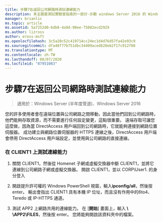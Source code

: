 ```yaml
---
title: 步驟7在返回公司網路時測試連線能力
description: 本主題是測試實驗室指南的一部分-示範 windows Server 2016 的 Windows NLB 叢集中的 DirectAccess
manager: brianlic
ms.topic: article
ms.assetid: 5a7252d0-6db8-4a9d-98ee-75082ecd2929
ms.author: lizross
author: eross-msft
ms.openlocfilehash: 3c5a20c52c419714cc24ec1d4d76d57fa42e93c9
ms.sourcegitcommit: dfa48f77b751dbc34409aced628eb2f17c912f08
ms.translationtype: MT
ms.contentlocale: zh-TW
ms.lasthandoff: 08/07/2020
ms.locfileid: "87951083"
---
```

# <a name="step-7-test-connectivity-when-returning-to-the-corpnet"></a>步驟7在返回公司網路時測試連線能力

>適用於：Windows Server (半年度管道)、Windows Server 2016

您的許多使用者會在遠端位置與公司網路之間移動，因此當他們回到公司網路時，他們能夠存取資源，而不需要進行任何設定變更，這點很重要。 遠端存取可讓您這麼做，因為當 DirectAccess 用戶端回到公司網路時，它就能夠連接到網路位置伺服器。 成功建立與網路位置伺服器的 HTTPS 連線之後，DirectAccess 用戶端會停用 DirectAccess 用戶端設定，並使用與公司網路的直接連線。

### <a name="test-connectivity-on-client1"></a>在 CLIENT1 上測試連線能力

1. 關閉 CLIENT1，然後從 Homenet 子網或虛擬交換器中斷 CLIENT1，並將它連線到公司網路子網或虛擬交換器。 開啟 CLIENT1，並以 CORP\User1. 的身分登入

2. 開啟提升許可權的 Windows PowerShell 視窗，輸入**ipconfig/all**，然後按 enter。 輸出會指出 CLIENT1 具有本機 IP 位址，而且沒有作用中的6to4、Teredo 或 IP-HTTPS 通道。

3. 測試 APP2 上網路共用的連線能力。 在 [**開始**] 畫面上，輸入<strong> \\ \APP2\FILES</strong>，然後按 enter。 您將能夠開啟該資料夾中的檔案。



